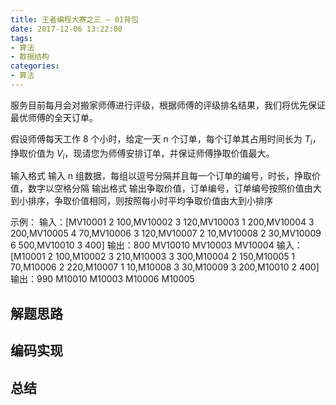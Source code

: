 ```yaml
---
title: 王者编程大赛之三 — 01背包
date: 2017-12-06 13:22:00
tags:
- 算法
- 数据结构
categories:
- 算法
---
```


服务目前每月会对搬家师傅进行评级，根据师傅的评级排名结果，我们将优先保证最优师傅的全天订单。

假设师傅每天工作 8 个小时，给定一天 n 个订单，每个订单其占用时间长为 $T_i$，挣取价值为 $V_i$，现请您为师傅安排订单，并保证师傅挣取价值最大。
![]()<!--more-->

输入格式
输入 n 组数据，每组以逗号分隔并且每一个订单的编号，时长，挣取价值，数字以空格分隔
输出格式
输出争取价值，订单编号，订单编号按照价值由大到小排序，争取价值相同，则按照每小时平均争取价值由大到小排序

示例：
输入：[MV10001 2 100,MV10002 3 120,MV10003 1 200,MV10004 3 200,MV10005 4 70,MV10006 3 120,MV10007 2 10,MV10008 2 30,MV10009 6 500,MV10010 3 400]
输出：800 MV10010 MV10003 MV10004
输入：[M10001 2 100,M10002 3 210,M10003 3 300,M10004 2 150,M10005 1 70,M10006 2 220,M10007 1 10,M10008 3 30,M10009 3 200,M10010 2 400]
输出：990 M10010 M10003 M10006 M10005

## 解题思路

## 编码实现

## 总结